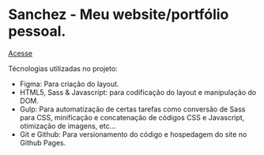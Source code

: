 # Sanchez - Meu website/portfólio pessoal.

[Acesse](https://jpdrsanchez.github.io/)

Técnologias utilizadas no projeto:

- Figma: Para criação do layout.
- HTML5, Sass & Javascript: para codificação do layout e manipulação do DOM.
- Gulp: Para automatização de certas tarefas como conversão de Sass para CSS, minificação e concatenação de códigos CSS e Javascript, otimização de imagens, etc...
- Git e Github: Para versionamento do código e hospedagem do site no Github Pages.